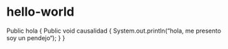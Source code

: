 # hello-world


Public hola
{
    Public void causalidad
     {
        System.out.println(“hola, me presento soy un pendejo“);
      } 
} 
